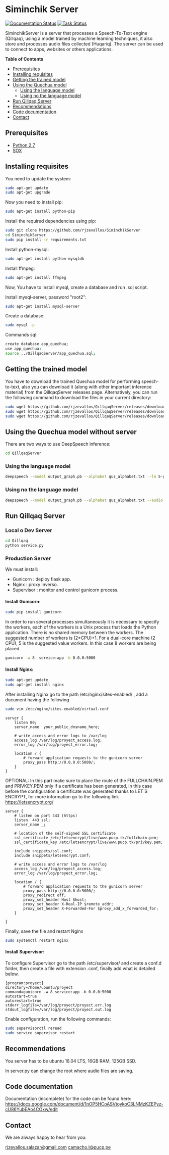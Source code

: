 # Siminchik Server

[![Documentation Status](https://readthedocs.org/projects/deepspeech/badge/?version=master)](http://deepspeech.readthedocs.io/?badge=master)
[![Task Status](https://github.taskcluster.net/v1/repository/mozilla/DeepSpeech/master/badge.svg)](https://github.taskcluster.net/v1/repository/mozilla/DeepSpeech/master/latest)


SiminchikServer is a server that processes a Speech-To-Text engine (Qillqaq), using a model trained by machine learning techniques, it also store and processes audio files collected (Huqariq). The server can be used to connect to apps, websites or others applications.

**Table of Contents**

- [Prerequisites](#prerequisites)
- [Installing requisites](#installing-requisites)
- [Getting the trained model](#getting-the-trained-model)
- [Using the Quechua model](#using-the-quechua-model)
  - [Using the language model](#using-the-language-model)
  - [Using no the language model](#using-no-the-language-model)
- [Run Qillqaq Server](#run-qillqaq-server)
- [Recommendations](#recommendations)
- [Code documentation](#code-documentation)
- [Contact](#contact)

## Prerequisites

* [Python 2.7](https://www.python.org/)
* [SOX](http://sox.sourceforge.net/)

## Installing requisites

You need to update the system:

```bash
sudo apt-get update
sudo apt-get upgrade
```

Now you need to install pip:

```bash
sudo apt-get install python-pip
```

Install the required dependencies using pip:

```bash
sudo git clone https://github.com/rjzevallos/SiminchikServer
cd SiminchikServer
sudo pip install -r requirements.txt
```

Install python-mysql:

```bash
sudo apt-get install python-mysqldb
```

Install ffmpeg:

```bash
sudo apt-get install ffmpeg
```

Now, You have to install mysql, create a database and run .sql script.

Install mysql-server, password "root2":

```bash
sudo apt-get install mysql-server
```

Create a database:

```bash
sudo mysql -p
```

Commands sql:

```bash
create database app_quechua;
use app_quechua;
source ../QillqaqServer/app_quechua.sql;
```

## Getting the trained model

You have to download the trained Quechua model for performing speech-to-text, also you can download it (along with other important inference material) from the QillqaqServer releases page. Alternatively, you can run the following command to download the files in your current directory:

```bash
sudo wget https://github.com/rjzevallos/QillqaqServer/releases/download/v0.01/5-gram.binary
sudo wget https://github.com/rjzevallos/QillqaqServer/releases/download/v0.01/output_graph.pb
sudo wget https://github.com/rjzevallos/QillqaqServer/releases/download/v0.01/quz_trie
```

## Using the Quechua model without server

There are two ways to use DeepSpeech inference:

```bash
cd QillqaqServer
```



### Using the language model

```bash
deepspeech --model output_graph.pb --alphabet quz_alphabet.txt --lm 5-gram.binary --trie quz_trie --audio hatispa.wav
```

### Using no the language model

```bash
deepspeech --model output_graph.pb --alphabet quz_alphabet.txt --audio hatispa.wav
```


## Run Qillqaq Server

### Local o Dev Server

```bash
cd Qillqaq
python service.py
```

### Production Server

We must install:

* Gunicorn : deploy flask app.
* Nginx : proxy inverso.
* Supervisor : monitor and control gunicorn process.

#### Install Gunicorn:

```bash
sudo pip install gunicorn
```

In order to run several processes simultaneously it is necessary to specify the workers, each of the workers is a Unix process that loads the Python application. There is no shared memory between the workers. The suggested number of workers is (2*CPU)+1. For a dual-core machine (2 CPU), 5 is the suggested value workers. In this case 8 workers are being placed.

```bash
gunicorn -w 8  service:app -b 0.0.0:5000
```

#### Install Nginx:

```bash
sudo apt-get update
sudo apt-get install nginx
```

After installing Nginx go to the path /etc/nginx/sites-enabled/ , add a document having the following

```bash
sudo vim /etc/nginx/sites-enabled/virtual.conf
```

```
server {
    listen 80;
    server_name  your_public_dnsname_here;
    
    # write access and error logs to /var/log
    access_log /var/log/proyect_access.log;
    error_log /var/log/proyect_error.log;
    
    location / {
        # forward application requests to the gunicorn server
        proxy_pass http://0.0.0.0:5000/;
    }
}
```

OPTIONAL: In this part make sure to place the route of the FULLCHAIN.PEM and PRIVKEY.PEM only if a certificate has been generated, in this case before the configuration a certificate was generated thanks to LET´S ENCRYPT, for more information go to the following link https://letsencrypt.org/

```
server {
    # listen on port 443 (https)
    listen  443 ssl;
    server_name _;

    # location of the self-signed SSL certificate
    ssl_certificate /etc/letsencrypt/live/www.pucp.tk/fullchain.pem;
    ssl_certificate_key /etc/letsencrypt/live/www.pucp.tk/privkey.pem;

    include snippets/ssl.conf;
    include snippets/letsencrypt.conf;

    # write access and error logs to /var/log
    access_log /var/log/proyect_access.log;
    error_log /var/log/proyect_error.log;

    location / {
        # forward application requests to the gunicorn server
        proxy_pass http://0.0.0.0:5000/;
        proxy_redirect off;
        proxy_set_header Host $host;
        proxy_set_header X-Real-IP $remote_addr;
        proxy_set_header X-Forwarded-For $proxy_add_x_forwarded_for;
    }

}
```

Finally, save the file and restart Nginx

```bash
sudo systemctl restart nginx
```

#### Install Supervisor:

To configure Supervisor go to the path /etc/supervisor/ and create a conf.d folder, then create a file with extension .conf, finally add what is detailed below.

```
[program:proyect]
directory=/home/ubuntu/proyect
command=gunicorn -w 8 service:app -b 0.0.0:5000
autostart=true
autorestart=true
stderr_logfile=/var/log/proyect/proyect.err.log
stdout_logfile=/var/log/proyect/proyect.out.log
```

Enable configuration, run the following commands:

```bash
sudo supervisorctl reread
sudo service supervisor restart
```

## Recommendations

You server has to be ubuntu 16.04 LTS, 16GB RAM, 125GB SSD.

In server.py can change the root where audio files are saving.


## Code documentation

Documentation (incomplete) for the code can be found here: https://docs.google.com/document/d/1nOP5HCoASVtoykoC3LNMzKZEPyz-cU86YubEAo4COxw/edit

## Contact

We are always happy to hear from you:

rjzevallos.salazar@gmail.com 
camacho.l@pucp.pe
